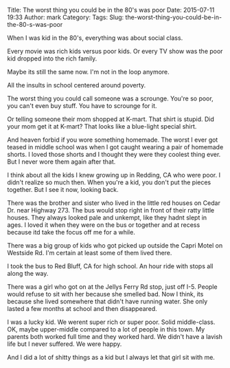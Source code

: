 Title: The worst thing you could be in the 80's was poor
Date: 2015-07-11 19:33
Author: mark
Category: 
Tags: 
Slug: the-worst-thing-you-could-be-in-the-80-s-was-poor

When I was kid in the 80's, everything was about social class.

Every movie was rich kids versus poor kids. Or every TV show was the poor kid dropped into the rich family.

Maybe its still the same now. I'm not in the loop anymore.

All the insults in school centered around poverty.

The worst thing you could call someone was a scrounge. You're so poor, you can't even buy stuff. You have to scrounge for it.

Or telling someone their mom shopped at K-mart. That shirt is stupid. Did your mom get it at K-mart? That looks like a blue-light special shirt.

And heaven forbid if you wore something homemade. The worst I ever got teased in middle school was when I got caught wearing a pair of homemade shorts. I loved those shorts and I thought they were they coolest thing ever. But I never wore them again after that.

I think about all the kids I knew growing up in Redding, CA who were poor. I didn't realize so much then. When you're a kid, you don't put the pieces together. But I see it now, looking back.

There was the brother and sister who lived in the little red houses on Cedar Dr. near Highway 273. The bus would stop right in front of their ratty little houses. They always looked pale and unkempt, like they hadnt slept in ages. I loved it when they were on the bus or together and at recess because itd take the focus off me for a while.

There was a big group of kids who got picked up outside the Capri Motel on Westside Rd. I'm certain at least some of them lived there.

I took the bus to Red Bluff, CA for high school. An hour ride with stops all along the way.

There was a girl who got on at the Jellys Ferry Rd stop, just off I-5. People would refuse to sit with her because she smelled bad. Now I think, its because she lived somewhere that didn't have running water. She only lasted a few months at school and then disappeared.

I was a lucky kid. We werent super rich or super poor. Solid middle-class. OK, maybe upper-middle compared to a lot of people in this town. My parents both worked full time and they worked hard. We didn't have a lavish life but I never suffered. We were happy.

And I did a lot of shitty things as a kid but I always let that girl sit with me.

